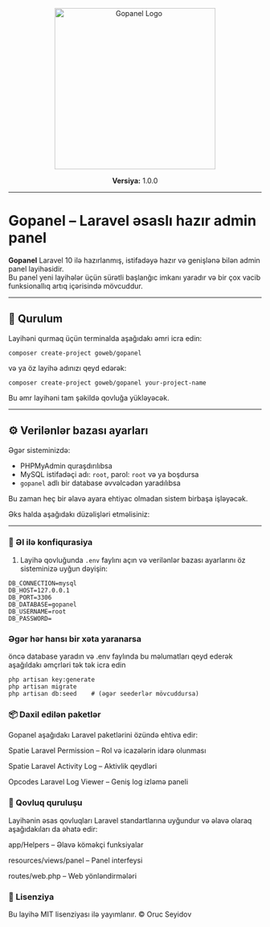 <p align="center">
  <img src="https://proweb.az/uploads/images/statics/06df94f842-Proweb-bu-gunun-reqemsal-dunyasi-ucun-innovativ-veb-heller.png" alt="Gopanel Logo" width="320">
</p>

<p align="center">
  <strong>Versiya:</strong> 1.0.0  
</p>

---

# Gopanel – Laravel əsaslı hazır admin panel

**Gopanel** Laravel 10 ilə hazırlanmış, istifadəyə hazır və genişlənə bilən admin panel layihəsidir.  
Bu panel yeni layihələr üçün sürətli başlanğıc imkanı yaradır və bir çox vacib funksionallıq artıq içərisində mövcuddur.

---

## 🚀 Qurulum

Layihəni qurmaq üçün terminalda aşağıdakı əmri icra edin:


```composer create-project goweb/gopanel```


və ya öz layihə adınızı qeyd edərək:


```composer create-project goweb/gopanel your-project-name```



Bu əmr layihəni tam şəkildə qovluğa yükləyəcək.

---

## ⚙️ Verilənlər bazası ayarları

Əgər sisteminizdə:

- PHPMyAdmin quraşdırılıbsa
- MySQL istifadəçi adı: `root`, parol: `root` və ya boşdursa
- `gopanel` adlı bir database əvvəlcədən yaradılıbsa

Bu zaman heç bir əlavə ayara ehtiyac olmadan sistem birbaşa işləyəcək.

Əks halda aşağıdakı düzəlişləri etməlisiniz:

---

### 🔧 Əl ilə konfiqurasiya

1. Layihə qovluğunda `.env` faylını açın və verilənlər bazası ayarlarını öz sisteminizə uyğun dəyişin:

```env
DB_CONNECTION=mysql
DB_HOST=127.0.0.1
DB_PORT=3306
DB_DATABASE=gopanel
DB_USERNAME=root
DB_PASSWORD=
```


### Əgər hər hansı bir xəta yaranarsa

öncə database yaradın və .env faylında bu məlumatları qeyd ederək aşağıldakı əmçrləri tək tək icra edin

```
php artisan key:generate
php artisan migrate
php artisan db:seed    # (əgər seederlər mövcuddursa)
```

### 📦 Daxil edilən paketlər
Gopanel aşağıdakı Laravel paketlərini özündə ehtiva edir:

Spatie Laravel Permission – Rol və icazələrin idarə olunması

Spatie Laravel Activity Log – Aktivlik qeydləri

Opcodes Laravel Log Viewer – Geniş log izləmə paneli

### 📁 Qovluq quruluşu
Layihənin əsas qovluqları Laravel standartlarına uyğundur və əlavə olaraq aşağıdakıları da əhatə edir:

app/Helpers – Əlavə köməkçi funksiyalar

resources/views/panel – Panel interfeysi

routes/web.php – Web yönləndirmələri

### 📜 Lisenziya
Bu layihə MIT lisenziyası ilə yayımlanır.
© Oruc Seyidov